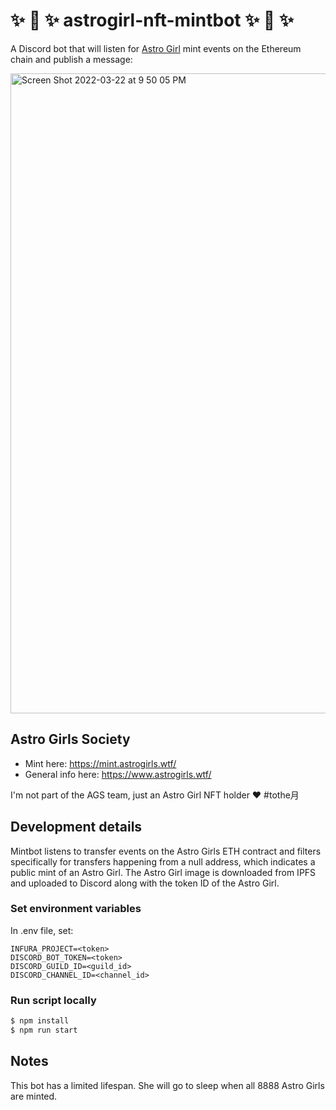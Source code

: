 # ✨ 🌙 ✨ astrogirl-nft-mintbot ✨ 🌙 ✨

A Discord bot that will listen for [Astro Girl](https://etherscan.io/token/0xb21e760e7f74dd3c7b125ef21ba068abbc8adba8) mint events on the Ethereum chain and publish a message:

<img width="1024" alt="Screen Shot 2022-03-22 at 9 50 05 PM" src="https://user-images.githubusercontent.com/101606918/159605880-1e5f0317-7fcc-4061-a9e6-f65042424639.png">

## Astro Girls Society

- Mint here: https://mint.astrogirls.wtf/
- General info here: https://www.astrogirls.wtf/

I'm not part of the AGS team, just an Astro Girl NFT holder ❤️ #tothe月

## Development details

Mintbot listens to transfer events on the Astro Girls ETH contract and filters specifically for transfers happening from a null address, which indicates a public mint of an Astro Girl. The Astro Girl image is downloaded from IPFS and uploaded to Discord along with the token ID of the Astro Girl.

### Set environment variables

In .env file, set:

```
INFURA_PROJECT=<token>
DISCORD_BOT_TOKEN=<token>
DISCORD_GUILD_ID=<guild_id>
DISCORD_CHANNEL_ID=<channel_id>
```

### Run script locally

```sh
$ npm install
$ npm run start
```

## Notes

This bot has a limited lifespan. She will go to sleep when all 8888 Astro Girls are minted.

